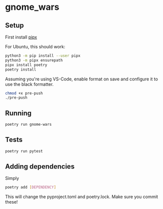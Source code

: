 # gnome_wars

## Setup
First install [pipx](https://github.com/pypa/pipx#install-pipx)

For Ubuntu, this should work:

```bash
python3 -m pip install --user pipx
python3 -m pipx ensurepath
pipx install poetry
poetry install
```

Assuming you're using VS-Code, enable format on save and configure it to use
the black formatter.

```bash
chmod +x pre-push
./pre-push
```

## Running
```bash
poetry run gnome-wars
```

## Tests
```bash
poetry run pytest
```

## Adding dependencies
Simply
```bash
poetry add [DEPENDENCY]
```

This will change the pyproject.toml and poetry.lock. Make sure you commit these!